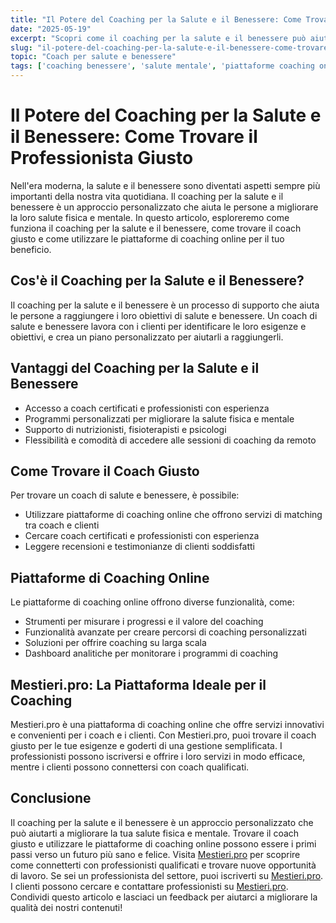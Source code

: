 ```yaml
---
title: "Il Potere del Coaching per la Salute e il Benessere: Come Trovare il Professionista Giusto"
date: "2025-05-19"
excerpt: "Scopri come il coaching per la salute e il benessere può aiutarti a migliorare la tua salute fisica e mentale. Impara a trovare il coach giusto e a utilizzare le piattaforme di coaching online per il tuo beneficio."
slug: "il-potere-del-coaching-per-la-salute-e-il-benessere-come-trovare-il-professionista-giusto"
topic: "Coach per salute e benessere"
tags: ['coaching benessere', 'salute mentale', 'piattaforme coaching online', 'coach certificati']
---
```

# Il Potere del Coaching per la Salute e il Benessere: Come Trovare il Professionista Giusto

Nell'era moderna, la salute e il benessere sono diventati aspetti sempre più importanti della nostra vita quotidiana. Il coaching per la salute e il benessere è un approccio personalizzato che aiuta le persone a migliorare la loro salute fisica e mentale. In questo articolo, esploreremo come funziona il coaching per la salute e il benessere, come trovare il coach giusto e come utilizzare le piattaforme di coaching online per il tuo beneficio.

## Cos'è il Coaching per la Salute e il Benessere?

Il coaching per la salute e il benessere è un processo di supporto che aiuta le persone a raggiungere i loro obiettivi di salute e benessere. Un coach di salute e benessere lavora con i clienti per identificare le loro esigenze e obiettivi, e crea un piano personalizzato per aiutarli a raggiungerli.

## Vantaggi del Coaching per la Salute e il Benessere

* Accesso a coach certificati e professionisti con esperienza
* Programmi personalizzati per migliorare la salute fisica e mentale
* Supporto di nutrizionisti, fisioterapisti e psicologi
* Flessibilità e comodità di accedere alle sessioni di coaching da remoto

## Come Trovare il Coach Giusto

Per trovare un coach di salute e benessere, è possibile:

* Utilizzare piattaforme di coaching online che offrono servizi di matching tra coach e clienti
* Cercare coach certificati e professionisti con esperienza
* Leggere recensioni e testimonianze di clienti soddisfatti

## Piattaforme di Coaching Online

Le piattaforme di coaching online offrono diverse funzionalità, come:

* Strumenti per misurare i progressi e il valore del coaching
* Funzionalità avanzate per creare percorsi di coaching personalizzati
* Soluzioni per offrire coaching su larga scala
* Dashboard analitiche per monitorare i programmi di coaching

## Mestieri.pro: La Piattaforma Ideale per il Coaching

Mestieri.pro è una piattaforma di coaching online che offre servizi innovativi e convenienti per i coach e i clienti. Con Mestieri.pro, puoi trovare il coach giusto per le tue esigenze e goderti di una gestione semplificata. I professionisti possono iscriversi e offrire i loro servizi in modo efficace, mentre i clienti possono connettersi con coach qualificati.

## Conclusione

Il coaching per la salute e il benessere è un approccio personalizzato che può aiutarti a migliorare la tua salute fisica e mentale. Trovare il coach giusto e utilizzare le piattaforme di coaching online possono essere i primi passi verso un futuro più sano e felice. Visita [Mestieri.pro](https://mestieri.pro/info) per scoprire come connetterti con professionisti qualificati e trovare nuove opportunità di lavoro. Se sei un professionista del settore, puoi iscriverti su [Mestieri.pro](https://mestieri.pro/info). I clienti possono cercare e contattare professionisti su [Mestieri.pro](https://mestieri.pro). Condividi questo articolo e lasciaci un feedback per aiutarci a migliorare la qualità dei nostri contenuti!